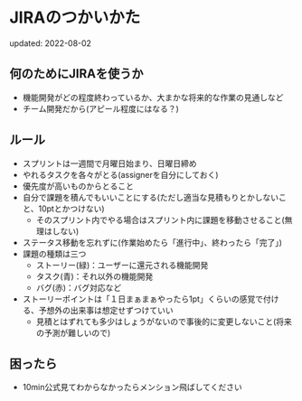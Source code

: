 # JIRAのつかいかた

updated: 2022-08-02

## 何のためにJIRAを使うか
- 機能開発がどの程度終わっているか、大まかな将来的な作業の見通しなど
- チーム開発だから(アピール程度にはなる？)

## ルール
- スプリントは一週間で月曜日始まり、日曜日締め
- やれるタスクを各々がとる(assignerを自分にしておく)
- 優先度が高いものからとること
- 自分で課題を積んでもいいことにする(ただし適当な見積もりとかしないこと、10ptとかつけない)
  - そのスプリント内でやる場合はスプリント内に課題を移動させること(無理はしない)
- ステータス移動を忘れずに(作業始めたら「進行中」、終わったら「完了」)
- 課題の種類は三つ
  - ストーリー(緑)：ユーザーに還元される機能開発
  - タスク(青)：それ以外の機能開発
  - バグ(赤)：バグ対応など
- ストーリーポイントは「１日まぁまぁやったら1pt」くらいの感覚で付ける、予想外の出来事は想定せずつけていい
  - 見積とはずれても多少はしょうがないので事後的に変更しないこと(将来の予測が難しいので)

## 困ったら
- 10min公式見てわからなかったらメンション飛ばしてください